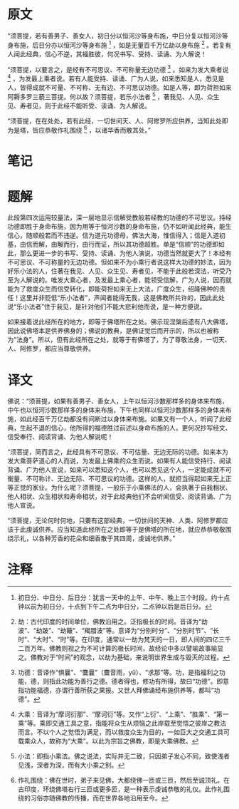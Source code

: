 # 原文
“须菩提，若有善男子、善女人，初日分以恒河沙等身布施，中日分复以恒河沙等身布施，后日分亦以恒河沙等身布施 [^1] ，如是无量百千万亿劫以身布施 [^2] 。若复有人闻此经典，信心不逆，其福胜彼，何况书写、受持、读诵、为人解说！

“须菩提，以要言之，是经有不可思议、不可称量无边功德 [^3] 。如来为发大乘者说 [^4] ，为发最上乘者说。若有人能受持、读诵、广为人说，如来悉知是人，悉见是人，皆得成就不可量、不可称、无有边、不可思议功德。如是人等，即为荷担如来阿耨多罗三藐三菩提。何以故？须菩提，若乐小法者 [^5] ，著我见、人见、众生见、寿者见，则于此经不能听受、读诵、为人解说。

“须菩提，在在处处，若有此经，一切世间天、人、阿修罗所应供养，当知此处即为是塔，皆应恭敬作礼围绕 [^6] ，以诸华香而散其处。”
# 笔记

# 题解
此段第四次运用较量法，深一层地显示信解受教般若经教的功德的不可思议。持经功德即胜于身命布施，因为用等于恒河沙数的身命布施，仍不如听闻此经典，能生信心，随顺般若而不违逆。信为道元功德母，佛法大海，惟信得入；信是入道初基，由信而解，由解而行，由行而证，所以其功德超胜。单是“信顺”的功德即如此，那么更进一步的书写、受持、读诵、为他人演说，功德当然就更大了！本经有不可思议、不可称量的无边功德。但如来不为小乘行者说这样大功德的妙法，因为好乐小法的人，住著在我见、人见、众生见、寿者见，不能于此般若深法，听受乃至为人解说的。唯发大乘心者，及发最上乘心者，能领受信解，广为人说，因而就能为了救度众生而信受转化，即能荷担如来无上大法，广度众生，绍隆佛种的责任！这里并非贬低“乐小法者”，声闻者能得无我，这是佛教所共许的，因此此处说“乐小法者”住于我见，是针对他们不能大悲利他而说，是一种方便说。

如来接着说此经所在的地方，即等于佛塔所在之处。佛示现涅槃后遗有八大佛塔，因此说佛塔本是供养佛身的；佛说的教典，是佛证觉后而开示的，所以也被称为“法身”。所以，但有此经所在之处，就等于有佛塔了，为了尊敬法身，一切天、人、阿修罗，都应当尊敬供养。
# 译文
佛说：“须菩提，如果有善男子、善女人，上午以恒河沙数那样多的身体来布施，中午也以恒河沙数那样多的身体来布施，下午也同样以恒河沙数那样多的身体来布施，如此经百千万亿劫都没有间断过以身体来布施。如果又有一个人，听闻了此经典，生起不退的信心，他所得的福德胜过前述以身命布施的人，更何况抄写经文、信受奉行、阅读背诵、为他人解说呢！

“须菩提，简而言之，此经具有不可思议、不可估量、无边无际的功德。如来本为发大乘菩萨道心的人而说，为发最上佛乘的众生而说。如果有人能信受持行、阅读背诵、广为他人宣说，如来可以悉知这个人，也可以悉见这个人，一定能成就不可衡量、不可称计、无边无际、不可思议的功德。这样的人，就担当得起如来无上正等正觉的家业。为什么呢？须菩提，一般乐于小乘佛法的人，会执著于自我相状、他人相状、众生相状和寿命相状，对于此经典他们不会听闻信受、阅读背诵、广为他人宣说。

“须菩提，无论何时何地，只要有这部经典，一切世间的天神、人类、阿修罗都应该于此虔诚供养。应当知道此经所在之处即等于是佛塔的所在地，就应恭恭敬敬围绕示礼，以各种芳香的花朵和细香散于其四周，虔诚地供养。”
# 注释

[^1]: 初日分、中日分、后日分：犹言一天中的上午、中午、晚上三个时段。约十点钟以前为初日分，十点到下午二点为中日分，二点钟以后是后日分。
[^2]: 劫：古代印度的时间单位，佛教沿用之。泛指极长的时间。音译为“劫波”、“劫跛”、“劫簸”、“羯腊波”等。意译为“分别时分”、“分别时节”、“长时”、“大时”、“时”等。在印度，通常以一劫为梵天的一日，即人间的四亿三千二百万年。佛教则视之为不可计算的极长时间，故经论中多以譬喻故事喻显之。佛教对于“时间”的观念，以劫为基础，来说明世界生成与毁灭的过程。
[^3]: 功德：音译作“惧曩”、“麌曩”（麌音雨，yǔ）、“求那”等。功，是指福利之功能，德，则指此功能为善行之德。德者得也，修功有所得，故曰“功德”。即意指功能福德，亦谓行善所获之果报。又世人拜佛诵经布施供养等，都叫“功德”。
[^4]: 大乘：音译为“摩诃衍那”、“摩诃衍”等。又作“上衍”、“上乘”、“胜乘”、“第一乘”等。乘即交通工具之意，指能将众生从烦恼之此岸载至觉悟之彼岸之教法而言。不以个人之觉悟为满足，而以救度众生为目的，一如巨大之交通工具可载乘众人，故称为“大乘”。以此为宗旨之佛教，即是大乘佛教。
[^5]: 小法：即指小乘法。佛之说法，实际并无二致，只因弟子发心不同，致使浅者见浅，深者为深，而有大小乘之别。
[^6]: 作礼围绕：佛在世时，弟子来见佛，大都绕佛一匝或三匝，然后至诚顶礼。在古印度，环绕佛塔右行三匝或更多匝，是一种表示虔诚恭敬的礼仪。此作礼围绕的习俗亦随佛教的传播，而在世界各地沿用至今。